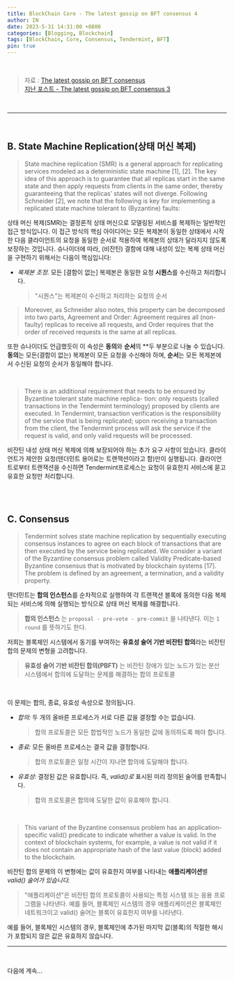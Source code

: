 ```yaml
---
title: BlockChain Core - The latest gossip on BFT consensus 4
author: IN
date: 2023-5-31 14:31:00 +0800
categories: [Blogging, Blockchain]
tags: [BlockChain, Core, Consensus, Tendermint, BFT]
pin: true
---
```


<br />

> 자료 : [The latest gossip on BFT consensus](https://in-nft.s3.ap-northeast-2.amazonaws.com/The+latest+gossip+on+BFT+consensus.pdf)
> <br />
> [지난 포스트 - The latest gossip on BFT consensus 3](https://in63119.github.io/posts/Tendermint3/)

<br />

---

<br />

## B. State Machine Replication(상태 머신 복제)
> State machine replication (SMR) is a general approach for replicating services modeled as a deterministic state machine [1], [2]. The key idea of this approach is to guarantee that all replicas start in the same state and then apply requests from clients in the same order, thereby guaranteeing that the replicas’ states will not diverge. Following Schneider [2], we note that the following is key for implementing a replicated state machine tolerant to (Byzantine) faults:

상태 머신 복제(SMR)는 결정론적 상태 머신으로 모델링된 서비스를 복제하는 일반적인 접근 방식입니다. 이 접근 방식의 핵심 아이디어는 모든 복제본이 동일한 상태에서 시작한 다음 클라이언트의 요청을 동일한 순서로 적용하여 복제본의 상태가 달라지지 않도록 보장하는 것입니다. 슈나이더에 따라, (비잔틴) 결함에 대해 내성이 있는 복제 상태 머신을 구현하기 위해서는 다음이 핵심입니다:

- *복제본 조정.* 모든 [결함이 없는] 복제본은 동일한 요청 **시퀀스**를 수신하고 처리합니다.
    > "시퀀스"는 복제본이 수신하고 처리하는 요청의 순서
    
> Moreover, as Schneider also notes, this property can be decomposed into two parts, Agreement and Order: Agreement requires all (non-faulty) replicas to receive all requests, and Order requires that the order of received requests is the same at all replicas.

또한 슈나이더도 언급했듯이 이 속성은 **동의**와 **순서**의 **두 부분으로 나눌 수 있습니다. 
**동의**는 모든(결함이 없는) 복제본이 모든 요청을 수신해야 하며, 
**순서**는 모든 복제본에서 수신된 요청의 순서가 동일해야 합니다.

<br />

> There is an additional requirement that needs to be ensured by Byzantine tolerant state machine replica- tion: only requests (called transactions in the Tendermint terminology) proposed by clients are executed. In Tendermint, transaction verification is the responsibility of the service that is being replicated; upon receiving a transaction from the client, the Tendermint process will ask the service if the request is valid, and only valid requests will be processed.

비잔틴 내성 상태 머신 복제에 의해 보장되어야 하는 추가 요구 사항이 있습니다. 클라이언트가 제안한 요청(텐더민트 용어로는 트랜잭션이라고 함)만이 실행됩니다. 클라이언트로부터 트랜잭션을 수신하면 Tendermint프로세스는 요청이 유효한지 서비스에 묻고 유효한 요청만 처리합니다.

<br />
<br />

## C. Consensus
> Tendermint solves state machine replication by sequentially executing consensus instances to agree on each block of transactions that are then executed by the service being replicated. We consider a variant of the Byzantine consensus problem called Validity Predicate-based Byzantine consensus that is motivated by blockchain systems [17]. The problem is defined by an agreement, a termination, and a validity property.

 텐더민트는 **합의 인스턴스**를 순차적으로 실행하여 각 트랜잭션 블록에 동의한 다음 복제되는 서비스에 의해 실행되는 방식으로 상태 머신 복제를 해결합니다. 
> **합의 인스턴스** 는 `proposal - pre-vote - pre-commit` 을 나타낸다. 이는 `1 round` 를 뜻하기도 한다.

저희는 블록체인 시스템에서 동기를 부여하는 **유효성 술어 기반 비잔틴 합의**라는 비잔틴 합의 문제의 변형을 고려합니다. 
> **유효성 술어 기반 비잔틴 합의(PBFT)** 는 비잔틴 장애가 있는 노드가 있는 분산 시스템에서 합의에 도달하는 문제를 해결하는 합의 프로토콜

<br />

이 문제는 합의, 종료, 유효성 속성으로 정의됩니다.
- *합의:* 두 개의 올바른 프로세스가 서로 다른 값을 결정할 수는 없습니다.
    > 합의 프로토콜은 모든 합법적인 노드가 동일한 값에 동의하도록 해야 합니다.

- *종료:* 모든 올바른 프로세스는 결국 값을 결정합니다.
    > 합의 프로토콜은 일정 시간이 지나면 합의에 도달해야 합니다.

- *유효성:* 결정된 값은 유효합니다. 즉, *valid()로* 표시된 미리 정의된 술어를 만족합니다.
    > 합의 프로토콜은 합의에 도달한 값이 유효해야 합니다.

<br />

> This variant of the Byzantine consensus problem has an application-specific valid() predicate to indicate whether a value is valid. In the context of blockchain systems, for example, a value is not valid if it does not contain an appropriate hash of the last value (block) added to the blockchain.

비잔틴 합의 문제의 이 변형에는 값이 유효한지 여부를 나타내는 **애플리케이션**별 *valid() 술어가 있습니다.*
> "애플리케이션"은 비잔틴 합의 프로토콜이 사용되는 특정 시스템 또는 응용 프로그램을 나타낸다. 예를 들어, 블록체인 시스템의 경우 애플리케이션은 블록체인 네트워크이고 valid() 술어는 블록이 유효한지 여부를 나타낸다.

예를 들어, 블록체인 시스템의 경우, 블록체인에 추가된 마지막 값(블록)의 적절한 해시가 포함되지 않은 값은 유효하지 않습니다.

---

<br />

다음에 계속...
